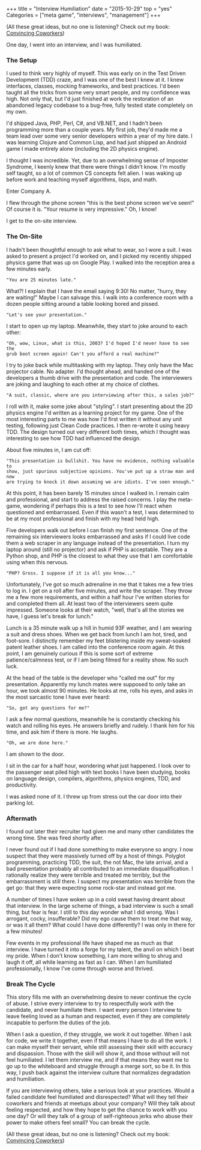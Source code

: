 +++
title = "Interview Humiliation"
date = "2015-10-29"
top = "yes"
Categories = ["meta game", "interviews", "management"]
+++

(All these great ideas, but no one is listening? Check out my
book: [Convincing Coworkers](https://leanpub.com/convincingcoworkers))

One day, I went into an interview, and I was humiliated.

### The Setup

I used to think very highly of myself. This was early on in the Test Driven
Development (TDD) craze, and I was one of the best I knew at it. I knew
interfaces, classes, mocking frameworks, and best practices. I'd been taught all
the tricks from some very smart people, and my confidence was high. Not only
that, but I'd just finished at work the restoration of an abandoned legacy
codebase to a bug-free, fully tested state completely on my own.

I'd shipped Java, PHP, Perl, C#, and VB.NET, and I hadn't been programming more
than a couple years. My first job, they'd made me a team lead over some very
senior developers within a year of my hire date. I was learning Clojure and
Common Lisp, and had just shipped an Android game I made entirely alone
(including the 2D physics engine).

I thought I was incredible. Yet, due to an overwhelming sense of Imposter
Syndrome, I keenly knew that there were things I didn't know. I'm mostly self
taught, so a lot of common CS concepts felt alien. I was waking up before work
and teaching myself algorithms, lisps, and math.

Enter Company A.

I flew through the phone screen "this is the best phone screen we've seen!" Of
course it is. "Your resume is very impressive." Oh, I know!

I get to the on-site interview.

### The On-Site

I hadn't been thoughtful enough to ask what to wear, so I wore a suit. I was
asked to present a project I'd worked on, and I picked my recently shipped
physics game that was up on Google Play. I walked into the reception area a few
minutes early. 

    "You are 25 minutes late."

What?! I explain that I have the email saying 9:30! No matter, "hurry, they are
waiting!" Maybe I can salvage this. I walk into a conference room with a dozen
people sitting around a table looking bored and pissed.

    "Let's see your presentation."

I start to open up my laptop. Meanwhile, they start to joke around to each other:

    "Oh, wow, Linux, what is this, 2003? I'd hoped I'd never have to see the
    grub boot screen again! Can't you afford a real machine?"

I try to joke back while multitasking with my laptop. They only have the Mac
projector cable. No adapter. I'd thought ahead, and handed one of the developers
a thumb drive with the presentation and code. The interviewers are joking and
laughing to each other at my choice of clothes.

    "A suit, classic, where are you interviewing after this, a sales job?"

I roll with it, make some joke about "styling". I start presenting about the 2D
physics engine I'd written as a learning project for my game. One of the most
interesting parts to me was how I'd first written it without any unit testing,
following just Clean Code practices. I then re-wrote it using heavy TDD. The
design turned out very different both times, which I thought was interesting to
see how TDD had influenced the design.

About five minutes in, I am cut off:

    "This presentation is bullshit. You have no evidence, nothing valuable to
    show, just spurious subjective opinions. You've put up a straw man and now
    are trying to knock it down assuming we are idiots. I've seen enough."

At this point, it has been barely 15 minutes since I walked in. I remain calm
and professional, and start to address the raised concerns. I play the
meta-game, wondering if perhaps this is a test to see how I'll react when
questioned and embarrassed. Even if this wasn't a test, I was determined to be
at my most professional and finish with my head held high.

Five developers walk out before I can finish my first sentence. One of the
remaining six interviewers looks embarrassed and asks if I could live code them
a web scraper in any language instead of the presentation. I turn my laptop
around (still no projector) and ask if PHP is acceptable. They are a Python
shop, and PHP is the closest to what they use that I am comfortable using when
this nervous.

    "PHP? Gross. I suppose if it is all you know..."

Unfortunately, I've got so much adrenaline in me that it takes me a few tries to
log in. I get on a roll after five minutes, and write the scraper. They throw me
a few more requirements, and within a half hour I've written stories for and
completed them all. At least two of the interviewers seem quite impressed.
Someone looks at their watch, "well, that's all the stories we have, I guess
let's break for lunch."

Lunch is a 35 minute walk up a hill in humid 93F weather, and I am wearing a
suit and dress shoes. When we get back from lunch I am hot, tired, and
foot-sore. I distinctly remember my feet blistering inside my sweat-soaked
patent leather shoes. I am called into the conference room again. At this point,
I am genuinely curious if this is some sort of extreme patience/calmness test,
or if I am being filmed for a reality show. No such luck.

At the head of the table is the developer who "called me out" for my
presentation. Apparently my lunch mates were supposed to only take an hour, we
took almost 90 minutes. He looks at me, rolls his eyes, and asks in the most
sarcastic tone I have ever heard:

    "So, got any questions for me?"

I ask a few normal questions, meanwhile he is constantly checking his watch and
rolling his eyes. He answers briefly and rudely. I thank him for his time, and
ask him if there is more. He laughs.

    "Oh, we are done here."

I am shown to the door. 

I sit in the car for a half hour, wondering what just happened. I look over to
the passenger seat piled high with text books I have been studying, books on
language design, compilers, algorithms, physics engines, TDD, and productivity.

I was asked none of it. I threw up from stress out the car door into their
parking lot.

### Aftermath

I found out later their recruiter had given me and many other candidates the
wrong time. She was fired shortly after.

I never found out if I had done something to make everyone so angry. I now
suspect that they were massively turned off by a host of things. Polyglot
programming, practicing TDD, the suit, the not Mac, the late arrival, and a bad
presentation probably all contributed to an immediate disqualification. I
rationally realize they were terrible and treated me terribly, but the
embarrassment is still there. I suspect my presentation was terrible from the
get go: that they were expecting some rock-star and instead got me.

A number of times I have woken up in a cold sweat having dreamt about that
interview. In the large scheme of things, a bad interview is such a small thing,
but fear is fear. I still to this day wonder what I did wrong. Was I arrogant,
cocky, insufferable? Did my ego cause them to treat me that way, or was it all
them? What could I have done differently? I was only in there for a few minutes!

Few events in my professional life have shaped me as much as that interview. I
have turned it into a forge for my talent, the anvil on which I beat my pride.
When I don't know something, I am more willing to shrug and laugh it off, all
while learning as fast as I can. When I am humiliated professionally, I know
I've come through worse and thrived.

### Break The Cycle

This story fills me with an overwhelming desire to never continue the cycle of
abuse. I strive every interview to try to respectfully work with the candidate,
and never humiliate them. I want every person I interview to leave feeling loved
as a human and respected, even if they are completely incapable to perform the
duties of the job.

When I ask a question, if they struggle, we work it out together. When I ask for
code, we write it together, even if that means I have to do all the work. I can
make myself their servant, while still assessing their skill with accuracy and
dispassion. Those with the skill will show it, and those without will not feel
humiliated. I let them interview me, and if that means they want me to go up to
the whiteboard and struggle through a merge sort, so be it. In this way, I push
back against the interview culture that normalizes degradation and humiliation.

If you are interviewing others, take a serious look at your practices. Would a
failed candidate feel humiliated and disrespected? What will they tell their
coworkers and friends at meetups about your company? Will they talk about
feeling respected, and how they hope to get the chance to work with you one day?
Or will they talk of a group of self-righteous jerks who abuse their power to
make others feel small? You can break the cycle.

(All these great ideas, but no one is listening? Check out my
book: [Convincing Coworkers](https://leanpub.com/convincingcoworkers))

